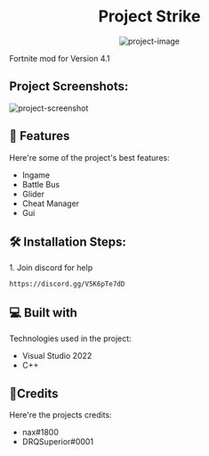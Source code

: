 <h1 align="center" id="title">Project Strike</h1>

<p align="center"><img src="https://media.discordapp.net/attachments/934852081582489690/980327777842647100/logo.png" alt="project-image"></p>

<p id="description">Fortnite mod for Version 4.1</p>

<h2>Project Screenshots:</h2>

<img src="https://media.discordapp.net/attachments/977355695697575996/980279386215419924/unknown.png" alt="project-screenshot">

  
  
<h2>🧐 Features</h2>

Here're some of the project's best features:

*   Ingame
*   Battle Bus
*   Glider
*   Cheat Manager
*   Gui

<h2>🛠️ Installation Steps:</h2>

<p>1. Join discord for help</p>

```
https://discord.gg/V5K6pTe7dD
```

  
  
<h2>💻 Built with</h2>

Technologies used in the project:

*   Visual Studio 2022
*   C++

<h2> 💖Credits</h2>
Here're the projects credits:

*   nax#1800
*   DRQSuperior#0001
